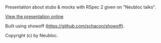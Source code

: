 Presentation about stubs & mocks with RSpec 2 given on "Neubloc talks".

[View the presentation online](http://neubloc.github.com/neubloc-rspec-presentation/ "RSpec presentation online")

Built using showoff (https://github.com/schacon/showoff).

Copyright (c) by Neubloc.